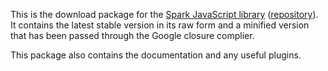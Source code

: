 This is the download package for the [Spark JavaScript library](http://sparkjs.co.uk/) ([repository](https://github.com/SparkJS/Spark)). It contains the latest stable version in its raw form and a minified version that has been passed through the Google closure complier.

This package also contains the documentation and any useful plugins.